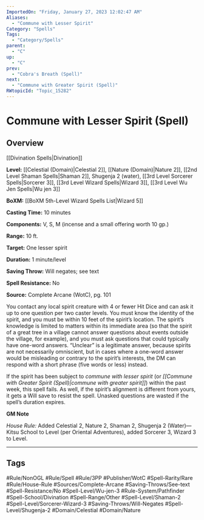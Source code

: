 ```yaml
---
ImportedOn: "Friday, January 27, 2023 12:02:47 AM"
Aliases:
  - "Commune with Lesser Spirit"
Category: "Spells"
Tags:
  - "Category/Spells"
parent:
  - "C"
up:
  - "C"
prev:
  - "Cobra's Breath (Spell)"
next:
  - "Commune with Greater Spirit (Spell)"
RWtopicId: "Topic_15282"
---
```

# Commune with Lesser Spirit (Spell)
## Overview
[[Divination Spells|Divination]]

**Level:** [[Celestial (Domain)|Celestial 2]], [[Nature (Domain)|Nature 2]], [[2nd Level Shaman Spells|Shaman 2]], Shugenja 2 (water), [[3rd Level Sorcerer Spells|Sorcerer 3]], [[3rd Level Wizard Spells|Wizard 3]], [[3rd Level Wu Jen Spells|Wu jen 3]]

**BoXM:** [[BoXM 5th-Level Wizard Spells List|Wizard 5]]

**Casting Time:** 10 minutes

**Components:** V, S, M (incense and a small offering worth 10 gp.)

**Range:** 10 ft.

**Target:** One lesser spirit

**Duration:** 1 minute/level

**Saving Throw:** Will negates; see text

**Spell Resistance:** No

**Source:** Complete Arcane (WotC), pg. 101

You contact any local spirit creature with 4 or fewer Hit Dice and can ask it up to one question per two caster levels. You must know the identity of the spirit, and you must be within 10 feet of the spirit’s location. The spirit’s knowledge is limited to matters within its immediate area (so that the spirit of a great tree in a village cannot answer questions about events outside the village, for example), and you must ask questions that could typically have one-word answers. “Unclear” is a legitimate answer, because spirits are not necessarily omniscient, but in cases where a one-word answer would be misleading or contrary to the spirit’s interests, the DM can respond with a short phrase (five words or less) instead.

If the spirit has been subject to *commune with lesser spirit* (or *[[Commune with Greater Spirit (Spell)|commune with greater spirit]]*) within the past week, this spell fails. As well, if the spirit’s alignment is different from yours, it gets a Will save to resist the spell. Unasked questions are wasted if the spell’s duration expires.

**GM Note**

*House Rule:* Added Celestial 2, Nature 2, Shaman 2, Shugenja 2 (Water)—Kitsu School to Level (per Oriental Adventures), added Sorcerer 3, Wizard 3 to Level.


---
## Tags
#Rule/NonOGL #Rule/Spell #Rule/3PP #Publisher/WotC #Spell-Rarity/Rare #Rule/House-Rule #Sources/Complete-Arcane #Saving-Throws/See-text #Spell-Resistance/No #Spell-Level/Wu-jen-3 #Rule-System/Pathfinder #Spell-School/Divination #Spell-Range/Other #Spell-Level/Shaman-2 #Spell-Level/Sorcerer-Wizard-3 #Saving-Throws/Will-Negates #Spell-Level/Shugenja-2 #Domain/Celestial #Domain/Nature

